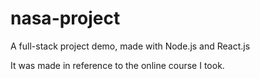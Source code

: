 # nasa-project
A full-stack project demo, made with Node.js and React.js

It was made in reference to the online course I took.
